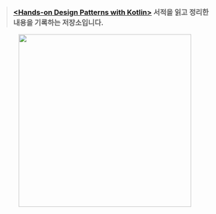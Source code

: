 > ### [&lt;Hands-on Design Patterns with Kotlin&gt;](https://www.packtpub.com/product/hands-on-design-patterns-with-kotlin/9781788998017) 서적을 읽고 정리한 내용을 기록하는 저장소입니다.

<p align = 'center'>
<img width = '400' src = 'https://user-images.githubusercontent.com/39554623/128821113-469c5e12-9a0e-42aa-97ec-8998f043f2eb.png'>
</p>
